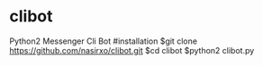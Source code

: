 # clibot
Python2 Messenger Cli Bot
#installation
$git clone https://github.com/nasirxo/clibot.git
$cd clibot
$python2 clibot.py
